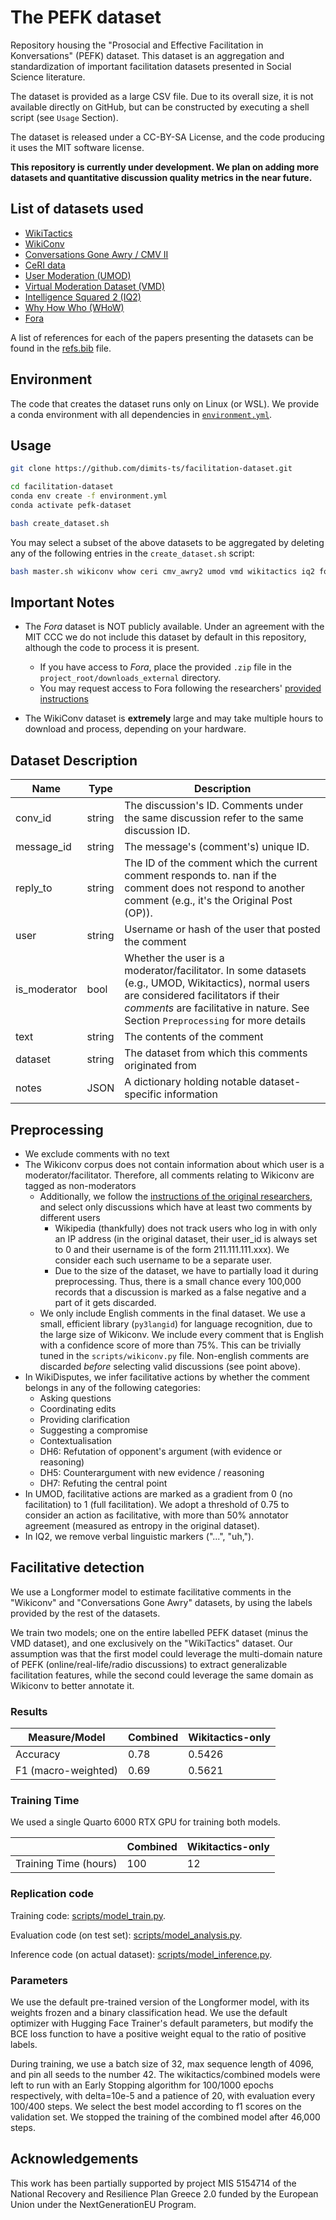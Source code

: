 # The PEFK dataset

Repository housing the "Prosocial and Effective Facilitation in Konversations" (PEFK) dataset. This dataset is an aggregation and standardization of important facilitation datasets presented in Social Science literature. 

The dataset is provided as a large CSV file. Due to its overall size, it is not available directly on GitHub, but can be constructed by executing a shell script (see `Usage` Section).

The dataset is released under a CC-BY-SA License, and the code producing it uses the MIT software license.

**This repository is currently under development. We plan on adding more datasets and quantitative discussion quality metrics in the near future.**


## List of datasets used

- [WikiTactics](https://arxiv.org/abs/2212.08353)
- [WikiConv](https://aclanthology.org/D18-1305/)  
- [Conversations Gone Awry / CMV II](https://arxiv.org/abs/1909.01362)
- [CeRI data](https://dl.acm.org/doi/10.1145/2307729.2307757)
- [User Moderation (UMOD)](https://aclanthology.org/2024.eacl-long.60/)
- [Virtual Moderation Dataset (VMD)](https://arxiv.org/abs/2503.16505)
- [Intelligence Squared 2 (IQ2)](https://aclanthology.org/N16-1017/)
- [Why How Who (WHoW)](https://aclanthology.org/2025.naacl-long.105/)
- [Fora](https://aclanthology.org/2024.acl-long.754/)

A list of references for each of the papers presenting the datasets can be found in the [refs.bib](refs.bib) file.

## Environment

The code that creates the dataset runs only on Linux (or WSL). We provide a conda environment with all dependencies in [`environment.yml`](environment.yml).

## Usage

```bash
git clone https://github.com/dimits-ts/facilitation-dataset.git

cd facilitation-dataset
conda env create -f environment.yml
conda activate pefk-dataset

bash create_dataset.sh
```

You may select a subset of the above datasets to be aggregated by deleting any of the following entries in the `create_dataset.sh` script:

```bash
bash master.sh wikiconv whow ceri cmv_awry2 umod vmd wikitactics iq2 fora | ts %Y-%m-%d_%H-%M-%S | tee "../$LOG_FILE"
``` 

## Important Notes

- The *Fora* dataset is NOT publicly available. Under an agreement with the MIT CCC we do not include this dataset by default in this repository, although the code to process it is present. 
    - If you have access to *Fora*, place the provided `.zip` file in the `project_root/downloads_external` directory.
    - You may request access to Fora following the researchers' [provided instructions](https://github.com/schropes/fora-corpus/blob/main/README.md)

- The WikiConv dataset is **extremely** large and may take multiple hours to download and process, depending on your hardware.


## Dataset Description

| Name        | Type   | Description                                                                 |
|-------------|--------|-----------------------------------------------------------------------------|
| conv_id     | string | The discussion's ID. Comments under the same discussion refer to the same discussion ID.|
| message_id  | string | The message's (comment's) unique ID.|
| reply_to    | string | The ID of the comment which the current comment responds to. nan if the comment does not respond to another comment (e.g., it's the Original Post (OP)). |
| user        | string | Username or hash of the user that posted the comment |
| is_moderator| bool   | Whether the user is a moderator/facilitator. In some datasets (e.g., UMOD, Wikitactics), normal users are considered facilitators if their *comments* are facilitative in nature. See Section `Preprocessing` for more details |
| text      | string | The contents of the comment  |
| dataset   | string | The dataset from which this comments originated from |
| notes     | JSON  | A dictionary holding notable dataset-specific information |  


## Preprocessing 

- We exclude comments with no text
- The Wikiconv corpus does not contain information about which user is a moderator/facilitator. Therefore, all comments relating to Wikiconv are tagged as non-moderators
    - Additionally, we follow the [instructions of the original researchers](https://github.com/conversationai/wikidetox/blob/main/wikiconv/README.md), and select only discussions which have at least two comments by different users
        - Wikipedia (thankfully) does not track users who log in with only an IP address (in the original dataset, their user_id is always set to 0 and their username is of the form 211.111.111.xxx). We consider each such username to be a separate user.
        - Due to the size of the dataset, we have to partially load it during preprocessing. Thus, there is a small chance every 100,000 records that a discussion is marked as a false negative and a part of it gets discarded.
    - We only include English comments in the final dataset. We use a small, efficient library (`py3langid`) for language recognition, due to the large size of Wikiconv. We include every comment that is English with a confidence score of more than 75%. This can be trivially tuned in the `scripts/wikiconv.py` file. Non-english comments are discarded *before* selecting valid discussions (see point above).
- In WikiDisputes, we infer facilitative actions by whether the comment belongs in any of the following categories:
    - Asking questions
    - Coordinating edits
    - Providing clarification
    - Suggesting a compromise
    - Contextualisation
    - DH6: Refutation of opponent's argument (with evidence or reasoning)
    - DH5: Counterargument with new evidence / reasoning
    - DH7: Refuting the central point
- In UMOD, facilitative actions are marked as a gradient from 0 (no facilitation) to 1 (full facilitation). We adopt a threshold of 0.75 to consider an action as facilitative, with more than 50% annotator agreement (measured as entropy in the original dataset).
- In IQ2, we remove verbal linguistic markers ("...", "uh,").


## Facilitative detection

We use a Longformer model to estimate facilitative comments in the "Wikiconv" and "Conversations Gone Awry" datasets, by using the labels provided by the rest of the datasets.

We train two models; one on the entire labelled PEFK dataset (minus the VMD dataset), and one exclusively on the "WikiTactics" dataset. Our assumption was that the first model could leverage the multi-domain nature of PEFK (online/real-life/radio discussions) to extract generalizable facilitation features, while the second could leverage the same domain as Wikiconv to better annotate it.


### Results

|  Measure/Model | Combined  | Wikitactics-only  |   
|---|---|---|
| Accuracy |  0.78 |  0.5426 |  
| F1 (macro-weighted) |  0.69 |  0.5621 | 


### Training Time 
We used a single Quarto 6000 RTX GPU for training both models. 

|   | Combined  | Wikitactics-only  |   
|---|---|---|
| Training Time (hours) |  100 | 12 |  


### Replication code

Training code: [scripts/model_train.py](scripts/model_train.py). 

Evaluation code (on test set): [scripts/model_analysis.py](scripts/model_analysis.py). 

Inference code (on actual dataset): [scripts/model_inference.py](scripts/model_inference.py). 


### Parameters

We use the default pre-trained version of the Longformer model, with its weights frozen and a binary classification head. We use the default optimizer with Hugging Face Trainer's default parameters, but modify the BCE loss function to have a positive weight equal to the ratio of positive labels.

During training, we use a batch size of 32, max sequence length of 4096, and pin all seeds to the number 42. The wikitactics/combined models were left to run with an Early Stopping algorithm for 100/1000 epochs respectively, with delta=10e-5 and a patience of 20, with evaluation every 100/400 steps. We select the best model according to f1 scores on the validation set. We stopped the training of the combined model after 46,000 steps.



## Acknowledgements

This work has been partially supported by project MIS 5154714 of the National Recovery and Resilience Plan Greece 2.0 funded by the European Union under the NextGenerationEU Program.